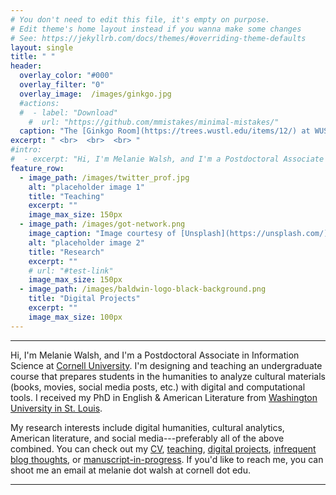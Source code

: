 ```yaml
---
# You don't need to edit this file, it's empty on purpose.
# Edit theme's home layout instead if you wanna make some changes
# See: https://jekyllrb.com/docs/themes/#overriding-theme-defaults
layout: single
title: " "
header:
  overlay_color: "#000"
  overlay_filter: "0"
  overlay_image:  /images/ginkgo.jpg
  #actions:
  #  - label: "Download"
    #  url: "https://github.com/mmistakes/minimal-mistakes/"
  caption: "The [Ginkgo Room](https://trees.wustl.edu/items/12/) at WUSTL"
excerpt: " <br>  <br>  <br> "
#intro: 
#  - excerpt: "Hi, I'm Melanie Walsh, and I'm a Postdoctoral Associate in Information Science at [Cornell University](https://infosci.cornell.edu/), where I am designing and teaching an Introduction to Cultural Analytics course for humanities students with no previous programming background."
feature_row:
  - image_path: /images/twitter_prof.jpg
    alt: "placeholder image 1"
    title: "Teaching"
    excerpt: ""
    image_max_size: 150px
  - image_path: /images/got-network.png
    image_caption: "Image courtesy of [Unsplash](https://unsplash.com/)"
    alt: "placeholder image 2"
    title: "Research"
    excerpt: ""
    # url: "#test-link"
    image_max_size: 150px
  - image_path: /images/baldwin-logo-black-background.png
    title: "Digital Projects"
    excerpt: ""
    image_max_size: 100px
---
```


---

Hi, I'm Melanie Walsh, and I'm a Postdoctoral Associate in Information Science at [Cornell University](https://infosci.cornell.edu/). I'm designing and teaching an undergraduate course that prepares students in the humanities to analyze cultural materials (books, movies, social media posts, etc.) with digital and computational tools. I received my PhD in English & American Literature from [Washington University in St. Louis](https://english.wustl.edu/).

My research interests include digital humanities, cultural analytics, American literature, and social media---preferably all of the above combined. You can check out my [CV](/cv), [teaching](/teaching), [digital projects](/digitalprojects), [infrequent blog thoughts](/blog), or [manuscript-in-progress](/book). If you'd like to reach me, you can shoot me an email at melanie dot walsh at cornell dot edu.

---
